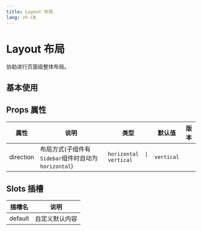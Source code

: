 ```yaml
---
title: Layout 布局
lang: zh-CN
---
```


# Layout 布局

协助进行页面级整体布局。

## 基本使用

<demo src="../../../../example/layout/basic.svelte"  github='Layout'></demo>

## Props 属性

| 属性      | 说明                                                | 类型                      | 默认值     | 版本 |
| --------- | --------------------------------------------------- | ------------------------- | ---------- | ---- |
| direction | 布局方式(子组件有`Sidebar`组件时自动为`horizontal`) | `horizontal  \| vertical` | `vertical` |      |

## Slots 插槽

| 插槽名  | 说明           |
| ------- | -------------- |
| default | 自定义默认内容 |